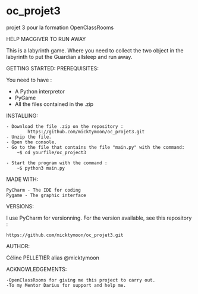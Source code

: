 # oc_projet3
projet 3 pour la formation OpenClassRooms

HELP MACGIVER TO RUN AWAY 

This is a labyrinth game. Where you need to collect the two object in the labyrinth to put the Guardian allsleep and run away.


GETTING STARTED:
PREREQUISITES:

You need to have :
  - A Python interpretor
  - PyGame
  - All the files contained in the .zip


INSTALLING:

    - Download the file .zip on the repository :
            https://github.com/micktymoon/oc_projet3.git
    - Unzip the file.
    - Open the console.
    - Go to the file that contains the file "main.py" with the command:
        ~$ cd yourfile/oc_project3

    - Start the program with the command :
        ~$ python3 main.py


MADE WITH:

    PyCharm - The IDE for coding
    Pygame - The graphic interface


VERSIONS:

I use PyCharm for versionning. For the version available, see this repository :

    https://github.com/micktymoon/oc_projet3.git


AUTHOR:

Céline PELLETIER alias @micktymoon

ACKNOWLEDGEMENTS:

    -OpenClassRooms for giving me this project to carry out.
    -To my Mentor Darius for support and help me.
